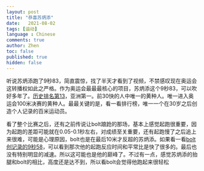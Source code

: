 ```yaml
---
layout: post
title: "恭喜苏炳添"
date:   2021-08-02
tags: [运动]
language : Chinese
comments: true
author: Zhen
toc: false
published: true
hidden: false
---
```

听说苏炳添跑了9秒83，简直震惊，找了半天才看到了视频，不禁感叹现在奥运会这转播权如此之严格。作为奥运会最最最核心的项目，苏炳添这个9秒83，可以吹好多年了。[历史排名第13](https://zh.wikipedia.org/wiki/100%E7%B1%B3%E8%B3%BD%E8%B7%91#%E4%B8%96%E7%95%8C%E7%94%B7%E5%AD%9035%E5%82%91)，亚洲第一。前30快的人中唯一的黄种人。唯一进入奥运会100米决赛的黄种人。最最关键的是，看一看排行榜，唯一一个在30岁之后创造个人记录的百米运动员。

看了整个比赛之后，还有之前传说让bolt踉跄的那场，基本上感觉起跑很重要，因为起跑的差距可能就在0.05-0.1秒左右，对成绩至关重要，还有起跑慢了之后追上来很难，可能是心理原因，bolt也是在最后10米才反超的苏炳添。如果看一看[bolt创记录的9秒58](https://youtu.be/3nbjhpcZ9_g)，可以看到那次他的起跑反应时间和平常比是快了很多的。最后也没有特别明显的减速。所以这可能也是他的巅峰了。不过有一点，感觉苏炳添的抬腿和bolt的相比，高度还是达不到，所以看bolt会觉得他跑起来很轻松
<!--stackedit_data:
eyJoaXN0b3J5IjpbLTE1NzQ2Mzc4MjEsNjU1NjI4MTYzLDU2NT
c1MDQ0OV19
-->
